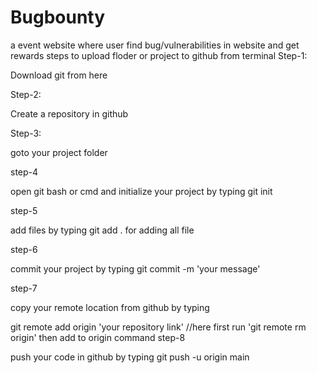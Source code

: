 # Bugbounty
a event website where user find bug/vulnerabilities in website and get rewards 
steps to upload floder or project to github from terminal
Step-1:

Download git from here

Step-2:

Create a repository in github

Step-3:

goto your project folder

step-4

open git bash or cmd and initialize your project by typing git init

step-5

add files by typing git add . for adding all file

step-6

commit your project by typing git commit -m 'your message'

step-7

copy your remote location from github by typing

git remote add origin 'your repository link'   //here first run 'git remote rm origin' then add to origin command
step-8

push your code in github by typing git push -u origin main
